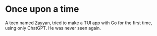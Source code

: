# Once upon a time

A teen named Zayyan, tried to make a TUI app with Go for the first time, using only ChatGPT. He was never seen again.